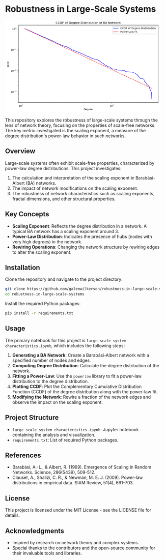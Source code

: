 # Robustness in Large-Scale Systems

<img src="./powerlaw_fit.png" width="600" height="300">


This repository explores the robustness of large-scale systems through the lens of network theory, focusing on the properties of scale-free networks. The key metric investigated is the scaling exponent, a measure of the degree distribution's power-law behavior in such networks.

## Overview

Large-scale systems often exhibit scale-free properties, characterized by power-law degree distributions. This project investigates:
1. The calculation and interpretation of the scaling exponent in Barabási-Albert (BA) networks.
2. The impact of network modifications on the scaling exponent.
3. The robustness of network characteristics such as scaling exponents, fractal dimensions, and other structural properties.

## Key Concepts

- **Scaling Exponent**: Reflects the degree distribution in a network. A typical BA network has a scaling exponent around 3.
- **Power-Law Distribution**: Indicates the presence of hubs (nodes with very high degrees) in the network.
- **Rewiring Operations**: Changing the network structure by rewiring edges to alter the scaling exponent.

## Installation

Clone the repository and navigate to the project directory:

```bash
git clone https://github.com/galenwilkerson/robustness-in-large-scale-systems.git
cd robustness-in-large-scale-systems
```

Install the required Python packages:

```bash
pip install -r requirements.txt
```

## Usage

The primary notebook for this project is `large scale system characteristics.ipynb`, which includes the following steps:

1. **Generating a BA Network**: Create a Barabási-Albert network with a specified number of nodes and edges.
2. **Computing Degree Distribution**: Calculate the degree distribution of the network.
3. **Fitting a Power-Law**: Use the `powerlaw` library to fit a power-law distribution to the degree distribution.
4. **Plotting CCDF**: Plot the Complementary Cumulative Distribution Function (CCDF) of the degree distribution along with the power-law fit.
5. **Modifying the Network**: Rewire a fraction of the network edges and observe the impact on the scaling exponent.

## Project Structure

- `large scale system characteristics.ipynb`: Jupyter notebook containing the analysis and visualization.
- `requirements.txt`: List of required Python packages.

## References

- Barabási, A.-L., & Albert, R. (1999). Emergence of Scaling in Random Networks. Science, 286(5439), 509-512.
- Clauset, A., Shalizi, C. R., & Newman, M. E. J. (2009). Power-law distributions in empirical data. SIAM Review, 51(4), 661-703.

## License

This project is licensed under the MIT License - see the LICENSE file for details.

## Acknowledgments

- Inspired by research on network theory and complex systems.
- Special thanks to the contributors and the open-source community for their invaluable tools and libraries.
